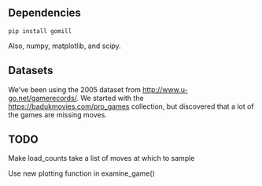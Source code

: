Dependencies
------------

    pip install gomill

Also, numpy, matplotlib, and scipy.

Datasets
------------

We've been using the 2005 dataset from http://www.u-go.net/gamerecords/. We started with the https://badukmovies.com/pro_games collection, but discovered that a lot of the games are missing moves.


TODO
-------------

Make load_counts take a list of moves at which to sample

Use new plotting function in examine_game()
